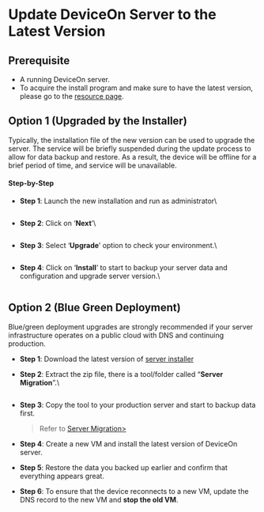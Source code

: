 # Update DeviceOn Server to the Latest Version

## Prerequisite <a href="#prerequisite" id="prerequisite"></a>

* A running DeviceOn server.
* To acquire the install program and make sure to have the latest version, please go to the [resource page](../#deviceon-server).

## Option 1 (Upgraded by the Installer) <a href="#option-1-upgraded-by-the-installer" id="option-1-upgraded-by-the-installer"></a>

Typically, the installation file of the new version can be used to upgrade the server. The service will be briefly suspended during the update process to allow for data backup and restore. As a result, the device will be offline for a brief period of time, and service will be unavailable.

#### Step-by-Step <a href="#step-by-step" id="step-by-step"></a>

*   **Step 1**: Launch the new installation and run as administrator\


    <figure><img src="https://i.imgur.com/IjeNqJZ.png" alt=""><figcaption></figcaption></figure>
*   **Step 2**: Click on ‘**Next**’\


    <figure><img src="https://i.imgur.com/my9QsQm.png" alt=""><figcaption></figcaption></figure>
*   **Step 3**: Select ‘**Upgrade**’ option to check your environment.\


    <figure><img src="https://i.imgur.com/8jb1XLl.png" alt=""><figcaption></figcaption></figure>
*   **Step 4**: Click on ‘**Install**’ to start to backup your server data and configuration and upgrade server version.\


    <figure><img src="https://i.imgur.com/KM8WoMH.png" alt=""><figcaption></figcaption></figure>

## Option 2 (Blue Green Deployment) <a href="#option-2-blue-green-deployment" id="option-2-blue-green-deployment"></a>

Blue/green deployment upgrades are strongly recommended if your server infrastructure operates on a public cloud with DNS and continuing production.

* **Step 1**: Download the latest version of [server installer](https://eiot.blob.core.windows.net/deviceon/DeviceOn_Server.zip)
*   **Step 2**: Extract the zip file, there is a tool/folder called “**Server Migration**”.\


    <figure><img src="https://i.imgur.com/KPYMmCe.png" alt=""><figcaption></figcaption></figure>
*   **Step 3**: Copy the tool to your production server and start to backup data first.

    > Refer to [Server Migration>](../user-interface-and-functions/server-standalone/server-management-tools.md#server-migration)
* **Step 4**: Create a new VM and install the latest version of DeviceOn server.
* **Step 5**: Restore the data you backed up earlier and confirm that everything appears great.
* **Step 6**: To ensure that the device reconnects to a new VM, update the DNS record to the new VM and **stop the old VM**.
